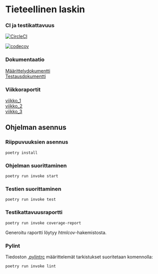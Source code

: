 # Tieteellinen laskin
### CI ja testikattavuus
[![CircleCI](https://circleci.com/gh/samvancart/tieteellinen_laskin.svg?style=svg)](https://app.circleci.com/pipelines/gh/samvancart/tieteellinen_laskin)

[![codecov](https://codecov.io/gh/samvancart/tieteellinen_laskin/branch/main/graph/badge.svg?token=969DQIMFTE)](https://codecov.io/gh/samvancart/tieteellinen_laskin)
### Dokumentaatio
[Määrittelydokumentti](https://github.com/samvancart/tieteellinen_laskin/blob/main/dokumentaatio/m%C3%A4%C3%A4rittelydokumentti.md)  
[Testausdokumentti](https://github.com/samvancart/tieteellinen_laskin/blob/main/dokumentaatio/testausdokumentti.md)
### Viikkoraportit
[viikko_1](https://github.com/samvancart/tieteellinen_laskin/blob/main/viikkoraportit/viikko_1.md)  
[viikko_2](https://github.com/samvancart/tieteellinen_laskin/blob/main/viikkoraportit/viikko_2.md)  
[viikko_3](https://github.com/samvancart/tieteellinen_laskin/blob/main/viikkoraportit/viikko_3.md)  
## Ohjelman asennus
### Riippuvuuksien asennus
`poetry install`

### Ohjelman suorittaminen

`poetry run invoke start`

### Testien suorittaminen

`poetry run invoke test`

### Testikattavuusraportti

`poetry run invoke coverage-report`

Generoitu raportti löytyy _htmlcov_-hakemistosta.

### Pylint

Tiedoston [.pylintrc](./.pylintrc) määrittelemät tarkistukset suoritetaan komennolla:

`poetry run invoke lint`
